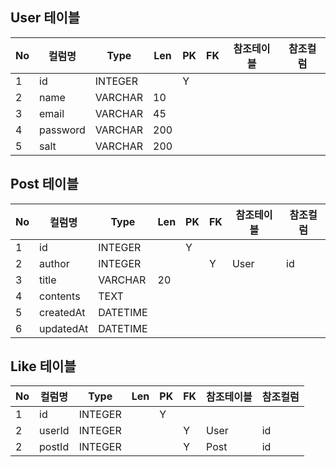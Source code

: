 ## User 테이블
No | 컬럼명 | Type | Len | PK | FK | 참조테이블 | 참조컬럼
---- | ---- | ---- | ---- | ---- | ---- | ---- | ---- 
1 | id | INTEGER |  | Y |  |  |  | 
2 | name | VARCHAR | 10 |  |  |  |
3 | email | VARCHAR | 45 |  |  |  |
4 | password | VARCHAR | 200 |  |  |  |
5 | salt | VARCHAR | 200 |  |  |  |


## Post 테이블
No | 컬럼명 | Type | Len | PK | FK | 참조테이블 | 참조컬럼
---- | ---- | ---- | ---- | ---- | ---- | ---- | ---- 
1 | id | INTEGER |  | Y |  |  |  | 
2 | author | INTEGER |  |  | Y | User | id | 
3 | title | VARCHAR | 20 |  |  |  |
4 | contents | TEXT |  |  |  |  |
5 | createdAt | DATETIME |  |  |  |  |
6 | updatedAt | DATETIME |  |  |  |  |

## Like 테이블
No | 컬럼명 | Type | Len | PK | FK | 참조테이블 | 참조컬럼
---- | ---- | ---- | ---- | ---- | ---- | ---- | ---- 
1 | id | INTEGER |  | Y |  |  |  | 
2 | userId | INTEGER |  |  | Y | User | id | 
2 | postId | INTEGER |  |  | Y | Post | id | 